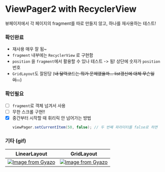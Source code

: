 # ViewPager2 with RecyclerView
뷰페이저에서 각 페이지의 fragment를 따로 만들지 않고, 하나를 재사용하는 테스트!

### 확인완료
- 재사용 매우 잘 됨~
- `fragment` 내부에는 `RecyclerView` 로 구현함
- `position` 을 `fragment`에서 활용할 수 있나 테스트 -> 됨! 상단에 숫자가 `position` 번호
- `GridLayout`도 잘된당 (~~내 달력코드는 뭐가 문제였을까... list갱신에 대체 무슨일이...~~)

### 확인필요
- [ ] `fragment`로 객체 넘겨서 사용
- [ ] 무한 스크롤 구현!!
- [X] 중간부터 시작할 때 휘리릭 안 넘어가는 방법  
    ```java
    viewPager.setCurrentItem(50, false); // 두 번째 파라미터를 false로 하면 됨
    ```

### 기타 (gif)
|LinearLayout|GridLayout|
|--|--|
|[![Image from Gyazo](https://i.gyazo.com/ab6b5592279ca477dab225d8f3707e6d.gif)](https://gyazo.com/ab6b5592279ca477dab225d8f3707e6d)|[![Image from Gyazo](https://i.gyazo.com/7cd2a1cd5f43eb5318bb30580cf4cfca.gif)](https://gyazo.com/7cd2a1cd5f43eb5318bb30580cf4cfca)|
